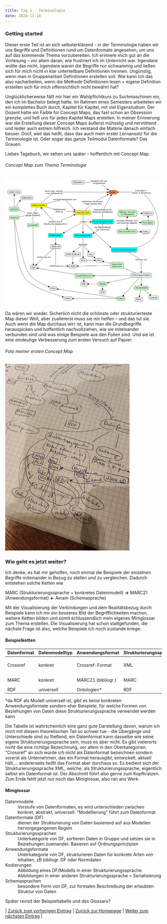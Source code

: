 ```yaml
---
title: Tag 1 - Terminologie
date: 2024-11-10
---
```


### Getting started

Dieser erste Teil ist an sich selbsterklärend - in der Terminologie haben wir uns Begriffe und Definitionen rund um Datenformate angesehen, um uns auf das kommende Thema vorzubereiten. Ich erinnere mich gut an die Vorlesung – vor allem daran, wie frustriert ich im Unterricht war. Irgendwie wollte das nicht, irgendwie waren die Begriffe nur schwammig und ließen sich für mich nicht in klar unterteilbare Definitionen trennen. Ungünstig, wenn man in Gruppenarbeit Definitionen erstellen soll. Wie kann ich das also nacharbeiten, wenn die Methode Definitionen lesen + eigene Definition erstellen sich für mich offensichtlich nicht bewährt hat? 

Unglücklicherweise fällt mir hier ein Wahlpflichtkurs zu Suchmaschinen ein, den ich im Bachelor belegt hatte. Im Rahmen eines Semesters arbeiteten wir ein komplettes Buch durch, Kapitel für Kapitel, mit viel Eigenstudium. Der Dozent hatte ein Faible for Concept Maps, das fast schon an Obsession grenzte, und ließ uns für jedes Kapitel Maps erstellen. In meiner Erinnerung war die Erstellung dieser Concept Maps äußerst mühselig und nervtötend und leider auch extrem hilfreich. Ich verstand die Materie danach einfach besser. Doof, weil das heißt, dass das auch mein erster Lernansatz für die Terminologie ist. Oder sogar das ganze Teilmodul Datenformate? Das Grauen.

Liebes Tagebuch, wir sehen uns später – hoffentlich mit Concept Map.

###### Concept Map zum Thema Terminologie

![Concept Map](https://raw.githubusercontent.com/piaspios/datenformate/refs/heads/master/assets/images/cmapterminologie.png)

Da wären wir wieder. Sicherlich nicht die schönste oder strukturierteste Map dieser Welt, aber zuallererst muss sie mir helfen – und das tut sie. Auch wenn die Map durchaus wirr ist, kann man die Grundbegriffe herauspicken und hoffentlich nachvollziehen, wie sie miteinander verbunden sind und was einige Beispiele aus den Folien sind. Und sie ist eine eindeutige Verbesserung zum ersten Versuch auf Papier:

###### Foto meiner ersten Concept Map

![Erste Concept Map](https://raw.githubusercontent.com/piaspios/datenformate/refs/heads/master/assets/images/cmapfoto.png)

### Wie geht es jetzt weiter?

Ich denke, es hat mir geholfen, noch einmal die Beispiele der einzelnen Begriffe miteinander in Bezug zu stellen und zu vergleichen. Dadurch entstehen solche Ketten wie

MARC (Strukturierungssprache + konkretes Datenmodell) **->** MARC21 (Anwendungsformat) **<-** Avram (Schemasprache)

Mit der Visualisierung der Verbindungen und dem Realitätsbezug durch Beispiele kann ich mir ein besseres Bild der Begrifflichkeiten machen, weitere Ketten bilden und somit schlussendlich mein eigenes Miniglossar zum Thema erstellen. Die Visualisierung hat schon stattgefunden, die nächste Frage ist also, welche Beispiele ich noch zustande kriege:

#### Beispielketten

| Datenformat     | Datenmodelltyp | Anwendungsformat   | Strukturierungssprache | Kodierung                | Schemasprache          |
|:----------------|:---------------|:-------------------|:-----------------------|:-------------------------|:-----------------------|
| Crossref        | konkret        | Crossref-Format    | XML                    | Crossref Metadata Schema | XSD                    |
| MARC            | konkret        | MARC21 (bibliogr.) | MARC                   | ISO MARC                 | Avram (auf JSON Basis) |
| RDF             | universell     | Ontologien*        | RDF                    | JSON-LD                  | JSON                   |

*da RDF als Modell universell ist, gibt es keine konkreten Anwendungsformate sondern eher Beispiele, für welche Formen von Beziehungen von Daten diese Strukturierungssprache verwendet werden kann

Die Tabelle ist wahrscheinlich eine ganz gute Darstellung davon, warum ich mich mit diesem theoretischen Teil so schwer tue - die Übergänge und Unterschiede sind zu fließend, ein Datenformat kann dasselbe wie seine eigene Strukturierungssprache sein, muss es aber nicht. Es gibt vielerorts nicht die eine richtige Bezeichnung, vor allem in den Oberkategorien. "Crossref" an sich würde ich nicht als Datenformat bezeichnen sondern vorerst als Unternehmen, das ein Format herausgibt, entwickelt, aktuell hält,... andererseits heißt das Format aber durchaus so. Es bedient sich der Strukturierungssprache XML, welche, als Strukturierungssprache, eigentlich selbst ein Datenformat ist. Der Abschnitt führt also gerne zum Kopfkratzen. Zum Ende fehlt jetzt nur noch das Miniglossar, also ran ans Werk:

#### Miniglossar  

<dl>
<dt>Datenmodelle</dt>
<dd>Vorstufe von Datenformaten, es wird unterschieden zwischen konkret, abstrakt, universell. "Modellierung" führt zum Datenformat</dd>
<dt>Datenformate (DF)</dt>
<dd>dienen der Strukturierung von Daten basierend auf aus Modellen hervorgegangenen Regeln</dd>
<dt>Strukturierungssprachen</dt>
<dd>Unterkategorie von DF, sortieren Daten in Gruppe und setzen sie in Beziehungen zueinander. Basieren auf Ordnungsprinzipien</dd>
<dt>Anwendungsformate</dt>
<dd>Unterkategorie von DF, strukturieren Daten für konkrete Arten von Inhalten, zB bibliogr. DF oder Normdaten</dd>
<dt>Kodierungen</dt>
<dd>Abbildung eines DF/Modells in einer Strukturierungssprache. Abbildungen in einer anderen Strukturierungssprache = Serialisierung</dd>
<dt>Schemasprachen</dt>
<dd>besondere Form von DF, zur formalen Beschreibung der erlaubten Struktur von Daten</dd>
</dl>

Später revisit der Beispieltabelle und des Glossars?

| [Zurück zum vorherigen Eintrag](https://piaspios.github.io/datenformate/2024/11/10/einfuehrung.html) | [Zurück zur Homepage](https://piaspios.github.io/datenformate/) | [Weiter zum nächsten Eintrag](https://piaspios.github.io/datenformate/2024/11/14/tag2.html) |
